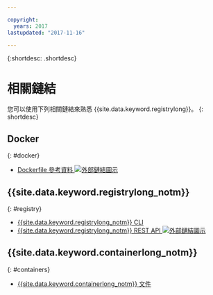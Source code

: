 ```yaml
---

copyright:
  years: 2017
lastupdated: "2017-11-16"

---
```


{:shortdesc: .shortdesc}


# 相關鏈結

您可以使用下列相關鏈結來熟悉 {{site.data.keyword.registrylong}}。
{: shortdesc}

## Docker
{: #docker}

<ul>
<li><a href="http://docs.docker.com/engine/reference/builder/" target="_blank">Dockerfile 參考資料 <img src="../../icons/launch-glyph.svg" alt="外部鏈結圖示"></a>
</ul>

## {{site.data.keyword.registrylong_notm}}
{: #registry}

<ul>
<li><a href="../../cli/plugins/registry/index.html#containerregcli" target="_blank">{{site.data.keyword.registrylong_notm}} CLI</a>
<li><a href="https://registry.ng.bluemix.net/api/doc/" target="_blank">{{site.data.keyword.registrylong_notm}} REST API <img src="../../icons/launch-glyph.svg" alt="外部鏈結圖示"></a>
</ul>

## {{site.data.keyword.containerlong_notm}}
{: #containers}

* [{{site.data.keyword.containerlong_notm}} 文件](../../containers/container_index.html)
